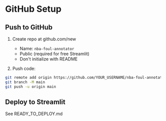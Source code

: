 # GitHub Setup

## Push to GitHub

1. Create repo at github.com/new
   - Name: `nba-foul-annotator`
   - Public (required for free Streamlit)
   - Don't initialize with README

2. Push code:
```bash
git remote add origin https://github.com/YOUR_USERNAME/nba-foul-annotator.git
git branch -M main
git push -u origin main
```

## Deploy to Streamlit

See READY_TO_DEPLOY.md
